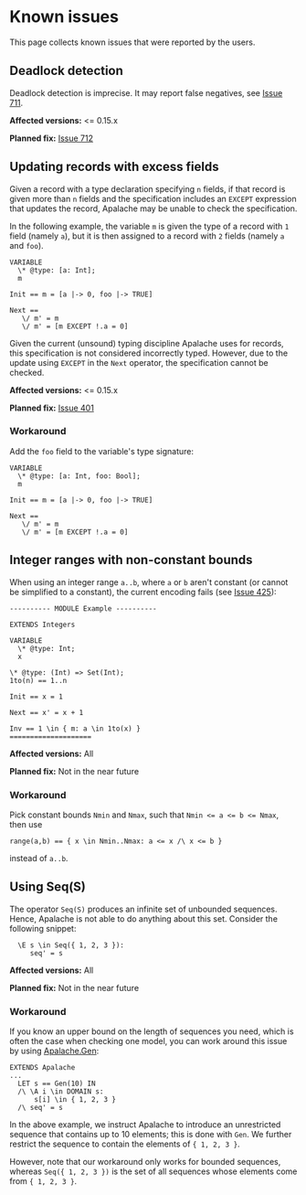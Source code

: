 # Known issues

This page collects known issues that were reported by the users.

## Deadlock detection

Deadlock detection is imprecise. It may report false negatives, see [Issue
711][].

**Affected versions:** <= 0.15.x

**Planned fix:** [Issue 712][]

## Updating records with excess fields

Given a record with a type declaration specifying `n` fields, if that record is
given more than `n` fields and the specification includes an `EXCEPT` expression
that updates the record, Apalache may be unable to check the specification.

In the following example, the variable `m` is given the type of a record with
`1` field (namely `a`), but it is then assigned to a record with `2` fields
(namely `a` and `foo`).

```tla
VARIABLE
  \* @type: [a: Int];
  m

Init == m = [a |-> 0, foo |-> TRUE]

Next ==
   \/ m' = m
   \/ m' = [m EXCEPT !.a = 0]
```

Given the current (unsound) typing discipline Apalache uses for records, this
specification is not considered incorrectly typed. However, due to the update
using `EXCEPT` in the `Next` operator, the specification cannot be checked.

**Affected versions:** <= 0.15.x

**Planned fix:** [Issue 401][]

### Workaround

Add the `foo` field to the variable's type signature:

```tla
VARIABLE
  \* @type: [a: Int, foo: Bool];
  m

Init == m = [a |-> 0, foo |-> TRUE]

Next ==
   \/ m' = m
   \/ m' = [m EXCEPT !.a = 0]
```

## Integer ranges with non-constant bounds

When using an integer range `a..b`, where `a` or `b` aren't constant (or cannot be simplified to a constant), the current encoding fails (see [Issue 425][]):

```tla
---------- MODULE Example ----------

EXTENDS Integers

VARIABLE 
  \* @type: Int;
  x

\* @type: (Int) => Set(Int);
1to(n) == 1..n

Init == x = 1

Next == x' = x + 1

Inv == 1 \in { m: a \in 1to(x) }
====================
```

**Affected versions:** All

**Planned fix:** Not in the near future

### Workaround

Pick constant bounds `Nmin` and `Nmax`, such that `Nmin <= a <= b <= Nmax`, then use

```tla
range(a,b) == { x \in Nmin..Nmax: a <= x /\ x <= b }
```

instead of `a..b`.

## Using Seq(S)

The operator `Seq(S)` produces an infinite set of unbounded sequences. Hence, Apalache is not able to do anything about
this set. Consider the following snippet:

```tla
  \E s \in Seq({ 1, 2, 3 }):
     seq' = s
```

**Affected versions:** All

**Planned fix:** Not in the near future

### Workaround

If you know an upper bound on the length of sequences you need, which is often the case when checking one model, you can
work around this issue by using
[Apalache.Gen](https://github.com/informalsystems/apalache/blob/0bf827c521d3992f39e085cc98ff114bfa0b1721/src/tla/Apalache.tla#L31-L39):

```tla
EXTENDS Apalache
...
  LET s == Gen(10) IN
  /\ \A i \in DOMAIN s:
      s[i] \in { 1, 2, 3 }
  /\ seq' = s
```

In the above example, we instruct Apalache to introduce an unrestricted sequence that contains up to 10 elements; this
is done with `Gen`. We further restrict the sequence to contain the elements of `{ 1, 2, 3 }`.

However, note that our workaround only works for bounded sequences, whereas
`Seq({ 1, 2, 3 })` is the set of all sequences whose elements come from `{ 1, 2, 3 }`.

[Issue 425]: https://github.com/informalsystems/apalache/issues/425

[Issue 711]: https://github.com/informalsystems/apalache/issues/711

[Issue 712]: https://github.com/informalsystems/apalache/issues/712

[Issue 401]: https://github.com/informalsystems/apalache/issues/401
